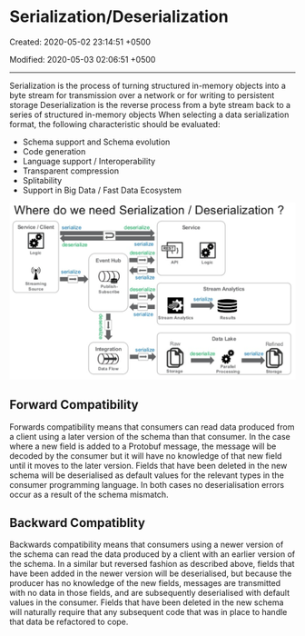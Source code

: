 # Serialization/Deserialization

Created: 2020-05-02 23:14:51 +0500

Modified: 2020-05-03 02:06:51 +0500

---

Serialization is the process of turning structured in-memory objects into a byte stream for transmission over a network or for writing to persistent storage
Deserialization is the reverse process from a byte stream back to a series of structured in-memory objects
When selecting a data serialization format, the following characteristic should be evaluated:

- Schema support and Schema evolution
- Code generation
- Language support / Interoperability
- Transparent compression
- Splitability
- Support in Big Data / Fast Data Ecosystem

![image](media/Serialization-Deserialization-image1.png)

## Forward Compatibility

Forwards compatibility means that consumers can read data produced from a client using a later version of the schema than that consumer. In the case where a new field is added to a Protobuf message, the message will be decoded by the consumer but it will have no knowledge of that new field until it moves to the later version.
Fields that have been deleted in the new schema will be deserialised as default values for the relevant types in the consumer programming language. In both cases no deserialisation errors occur as a result of the schema mismatch.

## Backward Compatiblity

Backwards compatibility means that consumers using a newer version of the schema can read the data produced by a client with an earlier version of the schema. In a similar but reversed fashion as described above, fields that have been added in the newer version will be deserialised, but because the producer has no knowledge of the new fields, messages are transmitted with no data in those fields, and are subsequently deserialised with default values in the consumer.
Fields that have been deleted in the new schema will naturally require that any subsequent code that was in place to handle that data be refactored to cope.
